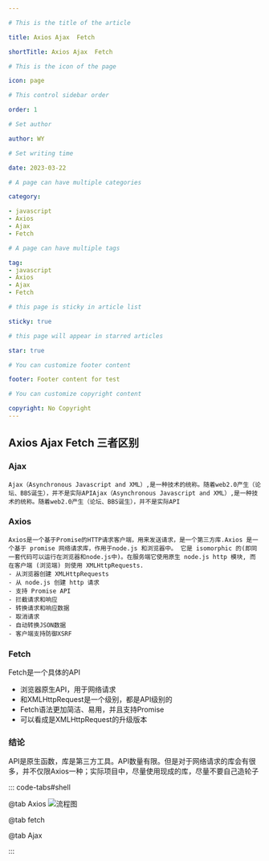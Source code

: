 ```yaml
---

# This is the title of the article

title: Axios Ajax  Fetch

shortTitle: Axios Ajax  Fetch

# This is the icon of the page

icon: page

# This control sidebar order

order: 1

# Set author

author: WY

# Set writing time

date: 2023-03-22

# A page can have multiple categories

category:

- javascript
- Axios
- Ajax
- Fetch

# A page can have multiple tags

tag:
- javascript
- Axios
- Ajax
- Fetch

# this page is sticky in article list

sticky: true

# this page will appear in starred articles

star: true

# You can customize footer content

footer: Footer content for test

# You can customize copyright content

copyright: No Copyright
---
```


<!-- more -->

## Axios Ajax Fetch 三者区别

### Ajax

    Ajax（Asynchronous Javascript and XML）,是一种技术的统称。随着web2.0产生（论坛、BBS诞生），并不是实际APIAjax（Asynchronous Javascript and XML）,是一种技术的统称。随着web2.0产生（论坛、BBS诞生），并不是实际API

### Axios

    Axios是一个基于Promise的HTTP请求客户端，用来发送请求，是一个第三方库.Axios 是一个基于 promise 网络请求库，作用于node.js 和浏览器中。 它是 isomorphic 的(即同一套代码可以运行在浏览器和node.js中)。在服务端它使用原生 node.js http 模块, 而在客户端 (浏览端) 则使用 XMLHttpRequests.
    - 从浏览器创建 XMLHttpRequests
    - 从 node.js 创建 http 请求
    - 支持 Promise API
    - 拦截请求和响应
    - 转换请求和响应数据
    - 取消请求
    - 自动转换JSON数据
    - 客户端支持防御XSRF

### Fetch

   Fetch是一个具体的API

- 浏览器原生API，用于网络请求
- 和XMLHttpRequest是一个级别，都是API级别的
- Fetch语法更加简洁、易用，并且支持Promise
- 可以看成是XMLHttpRequest的升级版本

### 结论

  API是原生函数，库是第三方工具。API数量有限。但是对于网络请求的库会有很多，并不仅限Axios一种；实际项目中，尽量使用现成的库，尽量不要自己造轮子

::: code-tabs#shell

@tab Axios
   ![流程图](/assets/javascript/axios.jpg)

@tab fetch

@tab Ajax

:::
